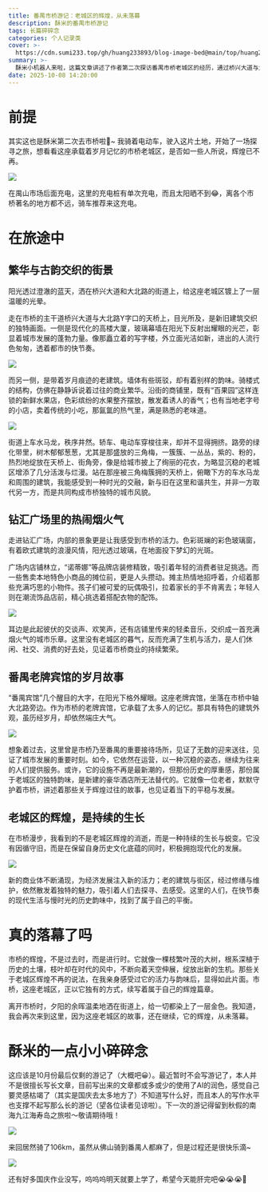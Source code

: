 ```yaml
---
title: 番禺市桥游记：老城区的辉煌，从未落幕
description: 酥米的番禺市桥游记
tags: 长篇碎碎念
categories: 个人记录类
cover: >-
  https://cdn.sumi233.top/gh/huang233893/blog-image-bed@main/top/huang233893/imgs/blog/pysq-9.jpg
summary: >-
  酥米小机器人来啦，这篇文章讲述了作者第二次探访番禺市桥老城区的经历，通过桥兴大道与大北路的街景、钻汇广场的热闹氛围以及番禺宾馆的历史底蕴，展现老城区新旧交融的独特风貌，强调其持续发展的活力与传统韵味并存的城市魅力，最后以个人骑行体验和未来秋假南海九江海寿岛之旅预告收尾
date: 2025-10-08 14:20:00
---
```


# 前提

其实这也是酥米第二次去市桥啦🌚~ 我骑着电动车，驶入这片土地，开始了一场探寻之旅，想看看这座承载着岁月记忆的市桥老城区，是否如一些人所说，辉煌已不再。

![](https://cdn.sumi233.top/gh/huang233893/blog-image-bed@main/top/huang233893/imgs/blog/pysq-6.jpg)

在禺山市场后面充电，这里的充电桩有单次充电，而且太阳晒不到😂，离各个市桥著名的地方都不远，骑车推荐来这充电。

# 在旅途中

## 繁华与古韵交织的街景

阳光透过澄澈的蓝天，洒在桥兴大道和大北路的街道上，给这座老城区镀上了一层温暖的光晕。

走在市桥的主干道桥兴大道与大北路Y字口的天桥上，目光所及，是新旧建筑交织的独特画面。一侧是现代化的高楼大厦，玻璃幕墙在阳光下反射出耀眼的光芒，彰显着城市发展的蓬勃力量。像那矗立着的写字楼，外立面光洁如新，进出的人流行色匆匆，透着都市的快节奏。

![](https://cdn.sumi233.top/gh/huang233893/blog-image-bed@main/top/huang233893/imgs/blog/pysq-1.jpg)

而另一侧，是带着岁月痕迹的老建筑。墙体有些斑驳，却有着别样的韵味。骑楼式的结构，仿佛在静静诉说着过往的商业繁华。沿街的商铺里，既有“百果园”这样连锁的新鲜水果店，色彩缤纷的水果整齐摆放，散发着诱人的香气；也有当地老字号的小店，卖着传统的小吃，那氤氲的热气里，满是熟悉的老味道。

![](https://cdn.sumi233.top/gh/huang233893/blog-image-bed@main/top/huang233893/imgs/blog/pysq-4.jpg)

街道上车水马龙，秩序井然。轿车、电动车穿梭往来，却并不显得拥挤。路旁的绿化带里，树木郁郁葱葱，尤其是那盛放的三角梅，一簇簇、一丛丛，紫的、粉的，热烈地绽放在天桥上、街角旁，像是给城市披上了绚丽的花衣，为略显沉稳的老城区增添了几分活泼与烂漫。站在那座被三角梅簇拥的天桥上，俯瞰下方的车水马龙和周围的建筑，我能感受到一种时光的交融，新与旧在这里和谐共生，并非一方取代另一方，而是共同构成市桥独特的城市风貌。

## 钻汇广场里的热闹烟火气

走进钻汇广场，内部的景象更是让我感受到市桥的活力。色彩斑斓的彩色玻璃窗，有着欧式建筑的浪漫风情，阳光透过玻璃，在地面投下梦幻的光斑。

广场内店铺林立，“诺蒂娜”等品牌店装修精致，吸引着年轻的消费者驻足挑选。而一些售卖本地特色小商品的摊位前，更是人头攒动。摊主热情地招呼着，介绍着那些充满巧思的小物件。孩子们被可爱的玩偶吸引，拉着家长的手不肯离去；年轻人则在潮流饰品店前，精心挑选着搭配衣物的配饰。

![](https://cdn.sumi233.top/gh/huang233893/blog-image-bed@main/top/huang233893/imgs/blog/pysq-8.jpg)

耳边是此起彼伏的交谈声、欢笑声，还有店铺里传来的轻柔音乐，交织成一首充满烟火气的城市乐章。这里没有老城区的暮气，反而充满了生机与活力，是人们休闲、社交、消费的好去处，见证着市桥商业的持续繁荣。

## 番禺老牌宾馆的岁月故事

“番禺宾馆”几个醒目的大字，在阳光下格外耀眼。这座老牌宾馆，坐落在市桥中轴大北路旁边。作为市桥的老牌宾馆，它承载了太多人的记忆。那具有特色的建筑外观，虽历经岁月，却依然端庄大气。

![](https://cdn.sumi233.top/gh/huang233893/blog-image-bed@main/top/huang233893/imgs/blog/pysq-3.jpg)

想象着过去，这里曾是市桥乃至番禺的重要接待场所，见证了无数的迎来送往，见证了城市发展的重要时刻。如今，它依然在运营，以一种沉稳的姿态，继续为往来的人们提供服务。或许，它的设施不再是最新潮的，但那份历史的厚重感，那份属于老城区的独特韵味，是新建的豪华酒店所无法替代的。它就像一位老者，默默守护着市桥，讲述着那些关于辉煌过往的故事，也见证着当下的平稳与发展。 

## 老城区的辉煌，是持续的生长

在市桥漫步，我看到的不是老城区辉煌的消逝，而是一种持续的生长与蜕变。它没有因循守旧，而是在保留自身历史文化底蕴的同时，积极拥抱现代化的发展。

![](https://cdn.sumi233.top/gh/huang233893/blog-image-bed@main/top/huang233893/imgs/blog/pysq-2.jpg)

新的商业体不断涌现，为经济发展注入新的活力；老的建筑与街区，经过修缮与维护，依然散发着独特的魅力，吸引着人们去探寻、去感受。这里的人们，在快节奏的现代生活与慢时光的历史韵味中，找到了属于自己的平衡。

# 真的落幕了吗

市桥的辉煌，不是过去时，而是进行时。它就像一棵枝繁叶茂的大树，根系深植于历史的土壤，枝叶却在时代的风中，不断向着天空伸展，绽放出新的生机。那些关于老城区辉煌不再的说法，在我亲身感受过它的活力与韵味后，显得如此片面。市桥，这座老城区，正以它独有的方式，续写着属于自己的辉煌篇章。

离开市桥时，夕阳的余晖温柔地洒在街道上，给一切都染上了一层金色。我知道，我会再次来到这里，因为这座老城区的故事，还在继续，它的辉煌，从未落幕。

# 酥米的一点小小碎碎念

这应该是10月份最后仅剩的游记了（大概吧😀）。最近暂时不会写游记了，本人并不是很擅长写长文章，目前写出来的文章都或多或少的使用了AI的润色，感觉自己要灵感枯竭了（其实是国庆去太多地方了）不知道写什么好，而且本人的写作水平也支撑不起写那么长的游记（望各位读者见谅啦）。下一次的游记得留到秋假的南海九江海寿岛之旅啦～敬请期待哦！

![](https://cdn.sumi233.top/gh/huang233893/blog-image-bed@main/top/huang233893/imgs/blog/pysq-7.jpg)

来回居然骑了106km，虽然从佛山骑到番禺人都麻了，但是过程还是很快乐滴~

![](https://cdn.sumi233.top/gh/huang233893/blog-image-bed@main/top/huang233893/imgs/blog/pysq-5.jpg)

还有好多国庆作业没写，呜呜呜明天就要上学了，希望今天能肝完吧😭😭😭🌚